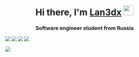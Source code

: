 <h1 align="center">Hi there, I'm <a href="https://www.youtube.com/watch?v=dQw4w9WgXcQ" target="_blank">Lan3dx</a> 
<img src="https://github.com/blackcater/blackcater/raw/main/images/Hi.gif" height="32"/></h1>
<h3 align="center">Software engineer student from Russia</h3>

![](https://github-profile-summary-cards.vercel.app/api/cards/most-commit-language?username=Lan3dx&theme=solarized_dark) ![](https://github-profile-summary-cards.vercel.app/api/cards/repos-per-language?username=Lan3dx&theme=solarized_dark) 
![](https://github-profile-summary-cards.vercel.app/api/cards/stats?username=Lan3dx&theme=solarized_dark) ![](https://github-profile-summary-cards.vercel.app/api/cards/productive-time?username=Lan3dx&theme=solarized_dark)

![](https://komarev.com/ghpvc/?username=Lan3dx&color=blue)
